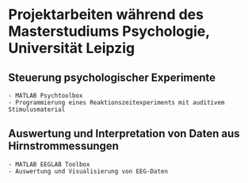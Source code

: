 # Projektarbeiten während des Masterstudiums Psychologie, Universität Leipzig


## Steuerung psychologischer Experimente
    - MATLAB Psychtoolbox
    - Programmierung eines Reaktionszeitexperiments mit auditivem Stimulusmaterial

## Auswertung und Interpretation von Daten aus Hirnstrommessungen
    - MATLAB EEGLAB Toolbox
    - Auswertung und Visualisierung von EEG-Daten
